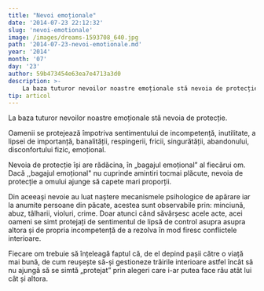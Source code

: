 ```yaml
---
title: "Nevoi emoționale"
date: '2014-07-23 22:12:32'
slug: 'nevoi-emotionale'
image: /images/dreams-1593708_640.jpg
path: '2014-07-23-nevoi-emotionale.md'
year: '2014'
month: '07'
day: '23'
author: 59b473454e63ea7e4713a3d0
description: >-
    La baza tuturor nevoilor noastre emoționale stă nevoia de protecție.Oamenii se protejează împotriva sentimentului de incompetență, inutilitate, a lipsei de importanță, banalității, respingerii, frici
tip: articol
---
```

<div class="kg-card-markdown"><p>La baza tuturor nevoilor noastre emoționale stă nevoia de protecție.</p>
<p>Oamenii se protejează împotriva sentimentului de incompetență, inutilitate, a lipsei de importanță, banalității, respingerii, fricii, singurătății, abandonului, disconfortului fizic, emoțional.</p>
<p>Nevoia de protecție își are rădăcina, în „bagajul emoțional” al fiecărui om. Dacă ,,bagajul emoțional" nu cuprinde amintiri tocmai plăcute, nevoia de protecție a omului ajunge să capete mari proporții.</p>
<p>Din aceeași nevoie au luat naștere mecanismele psihologice de apărare iar la anumite persoane din păcate, acestea sunt observabile prin: minciună, abuz, tâlharii, violuri, crime. Doar atunci când săvârșesc acele acte, acei oameni se simt protejați de sentimentul de lipsă de control asupra asupra altora și de propria incompetență de a rezolva în mod firesc conflictele interioare.</p>
<p>Fiecare om trebuie să înțeleagă faptul că, de el depind pașii către o viață mai bună, de cum reușește să-și gestioneze trăirile interioare astfel încât să nu ajungă să se simtă „protejat” prin alegeri care i-ar putea face rău atât lui cât și altora.</p>
</div>
    